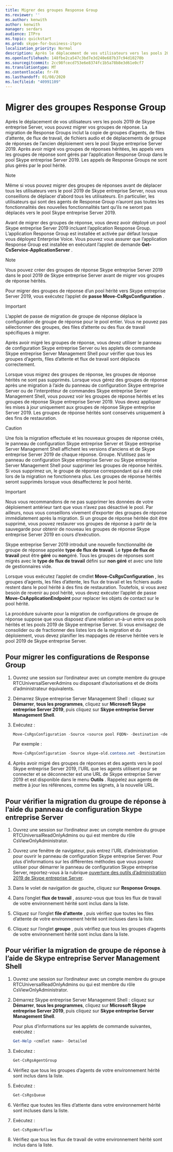 ```yaml
---
title: Migrer des groupes Response Group
ms.reviewer: ''
ms.author: kenwith
author: kenwith
manager: serdars
audience: ITPro
ms.topic: quickstart
ms.prod: skype-for-business-itpro
localization_priority: Normal
description: Après le déplacement de vos utilisateurs vers les pools 2019 de Skype entreprise Server, vous pouvez migrer vos groupes de réponse. La migration de Response Groups inclut la copie de groupes d’agents, de files d’attente, de flux de travail, de fichiers audio et de déplacements de groupe de réponses de l’ancien déploiement vers le pool Skype entreprise Server 2019. Après avoir migré vos groupes de réponses héritées, les appels vers les groupes de réponse sont gérés par l’application Response Group dans le pool Skype entreprise Server 2019. Les appels de Response Groups ne sont plus gérés par le pool hérité.
ms.openlocfilehash: 148fbe2ca547c3bd7e3d240e687b37c94d10270b
ms.sourcegitcommit: 2cc98fcecd753e6e8374fc1b5a78b8e3d61e0cf7
ms.translationtype: MT
ms.contentlocale: fr-FR
ms.lasthandoff: 01/08/2020
ms.locfileid: "40991109"
---
```

# <a name="migrate-response-groups"></a>Migrer des groupes Response Group

Après le déplacement de vos utilisateurs vers les pools 2019 de Skype entreprise Server, vous pouvez migrer vos groupes de réponse. La migration de Response Groups inclut la copie de groupes d’agents, de files d’attente, de flux de travail, de fichiers audio et de déplacements de groupe de réponses de l’ancien déploiement vers le pool Skype entreprise Server 2019. Après avoir migré vos groupes de réponses héritées, les appels vers les groupes de réponse sont gérés par l’application Response Group dans le pool Skype entreprise Server 2019. Les appels de Response Groups ne sont plus gérés par le pool hérité.
  
> [!NOTE]
> Même si vous pouvez migrer des groupes de réponses avant de déplacer tous les utilisateurs vers le pool 2019 de Skype entreprise Server, nous vous conseillons de déplacer d’abord tous les utilisateurs. En particulier, les utilisateurs qui sont des agents de Response Group n’auront pas toutes les fonctionnalités des nouvelles fonctionnalités tant qu’ils ne seront pas déplacés vers le pool Skype entreprise Server 2019. 
  
Avant de migrer des groupes de réponse, vous devez avoir déployé un pool Skype entreprise Server 2019 incluant l’application Response Group. L’application Response Group est installée et activée par défaut lorsque vous déployez Enterprise Voice. Vous pouvez vous assurer que l’application Response Group est installée en exécutant l’applet de demande **Get-CsService-ApplicationServer** . 
  
> [!NOTE]
> Vous pouvez créer des groupes de réponse Skype entreprise Server 2019 dans le pool 2019 de Skype entreprise Server avant de migrer vos groupes de réponse hérités. 
  
Pour migrer des groupes de réponse d’un pool hérité vers Skype entreprise Server 2019, vous exécutez l’applet de **passe Move-CsRgsConfiguration** . 
  
> [!IMPORTANT]
> L’applet de passe de migration de groupe de réponse déplace la configuration de groupe de réponse pour le pool entier. Vous ne pouvez pas sélectionner des groupes, des files d’attente ou des flux de travail spécifiques à migrer. 
  
Après avoir migré les groupes de réponse, vous devez utiliser le panneau de configuration Skype entreprise Server ou les applets de commande Skype entreprise Server Management Shell pour vérifier que tous les groupes d’agents, files d’attente et flux de travail sont déplacés correctement. 
  
Lorsque vous migrez des groupes de réponse, les groupes de réponse hérités ne sont pas supprimés. Lorsque vous gérez des groupes de réponse après une migration à l’aide du panneau de configuration Skype entreprise Server ou de l’interpréteur de commandes Skype entreprise Server Management Shell, vous pouvez voir les groupes de réponse hérités et les groupes de réponse Skype entreprise Server 2019. Vous devez appliquer les mises à jour uniquement aux groupes de réponse Skype entreprise Server 2019. Les groupes de réponse hérités sont conservés uniquement à des fins de restauration. 
  
> [!CAUTION]
> Une fois la migration effectuée et les nouveaux groupes de réponse créés, le panneau de configuration Skype entreprise Server et Skype entreprise Server Management Shell affichent les versions d’anciens et de Skype entreprise Server 2019 de chaque réponse. Groupe. N’utilisez pas le panneau de configuration Skype entreprise Server ou Skype entreprise Server Management Shell pour supprimer les groupes de réponse hérités. Si vous supprimez un, le groupe de réponse correspondant qui a été créé lors de la migration ne fonctionnera plus. Les groupes de réponse hérités seront supprimés lorsque vous désaffecterez le pool hérité. 
  
> [!IMPORTANT]
> Nous vous recommandons de ne pas supprimer les données de votre déploiement antérieur tant que vous n’avez pas désactivé le pool. Par ailleurs, nous vous conseillons vivement d’exporter des groupes de réponse immédiatement après la migration. Si un groupe de réponse héritée doit être supprimé, vous pouvez restaurer vos groupes de réponse à partir de la sauvegarde pour obtenir de nouveau les groupes de réponse Skype entreprise Server 2019 en cours d’exécution. 
  
Skype entreprise Server 2019 introduit une nouvelle fonctionnalité de groupe de réponse appelée **type de flux de travail**. Le **type de flux de travail** peut être **géré** ou **non**géré. Tous les groupes de réponses sont migrés avec le **type de flux de travail** défini sur **non géré** et avec une liste de gestionnaires vide. 
  
Lorsque vous exécutez l’applet de cmdlet **Move-CsRgsConfiguration** , les groupes d’agents, les files d’attente, les flux de travail et les fichiers audio restent dans le pool hérité à des fins de restauration. Toutefois, si vous avez besoin de revenir au pool hérité, vous devez exécuter l’applet de passe **Move-CsApplicationEndpoint** pour replacer les objets de contact sur le pool hérité. 
  
La procédure suivante pour la migration de configurations de groupe de réponse suppose que vous disposez d’une relation un-à-un entre vos pools hérités et les pools 2019 de Skype entreprise Server. Si vous envisagez de consolider ou de fractionner des listes lors de la migration et du déploiement, vous devez planifier les mappages de réserve héritée vers le pool 2019 de Skype entreprise Server.
  
## <a name="to-migrate-response-group-configurations"></a>Pour migrer les configurations de Response Group

1. Ouvrez une session sur l’ordinateur avec un compte membre du groupe RTCUniversalServerAdmins ou disposant d’autorisations et de droits d’administrateur équivalents.
    
2. Démarrez Skype entreprise Server Management Shell : cliquez sur **Démarrer**, **tous les programmes**, cliquez sur **Microsoft Skype entreprise Server 2019**, puis cliquez sur **Skype entreprise Server Management Shell**.
    
3. Exécutez :
    
   ```PowerShell
   Move-CsRgsConfiguration -Source <source pool FQDN> -Destination <destination pool FQDN>
   ```

    Par exemple :
    
   ```PowerShell
   Move-CsRgsConfiguration -Source skype-old.contoso.net -Destination skype-new.contoso.net
   ```

4. Après avoir migré des groupes de réponses et des agents vers le pool Skype entreprise Server 2019, l’URL que les agents utilisent pour se connecter et se déconnecter est une URL de Skype entreprise Server 2019 et est disponible dans le menu **Outils** . Rappelez aux agents de mettre à jour les références, comme les signets, à la nouvelle URL. 
    
## <a name="to-verify-response-group-migration-by-using-skype-for-business-server-control-panel"></a>Pour vérifier la migration du groupe de réponse à l’aide du panneau de configuration Skype entreprise Server

1. Ouvrez une session sur l’ordinateur avec un compte membre du groupe RTCUniversalReadOnlyAdmins ou qui est membre du rôle CsViewOnlyAdministrator.
    
2. Ouvrez une fenêtre de navigateur, puis entrez l’URL d’administration pour ouvrir le panneau de configuration Skype entreprise Server. Pour plus d’informations sur les différentes méthodes que vous pouvez utiliser pour démarrer le panneau de configuration Skype entreprise Server, reportez-vous à la rubrique [ouverture des outils d’administration 2019 de Skype entreprise Server](https://technet.microsoft.com/en-us/library/gg195741(v=ocs.15).aspx). 
    <!-- The above link points to un-rebranded 2013 content we will need to discuss rebrand or bring forward -->
3. Dans le volet de navigation de gauche, cliquez sur **Response Groups**.
    
4. Dans l’onglet **flux de travail** , assurez-vous que tous les flux de travail de votre environnement hérité sont inclus dans la liste. 
    
5. Cliquez sur l’onglet **file d’attente** , puis vérifiez que toutes les files d’attente de votre environnement hérité sont incluses dans la liste. 
    
6. Cliquez sur l’onglet **groupe** , puis vérifiez que tous les groupes d’agents de votre environnement hérité sont inclus dans la liste. 
    
## <a name="to-verify-response-group-migration-by-using-skype-for-business-server-management-shell"></a>Pour vérifier la migration de groupe de réponse à l’aide de Skype entreprise Server Management Shell

1. Ouvrez une session sur l’ordinateur avec un compte membre du groupe RTCUniversalReadOnlyAdmins ou qui est membre du rôle CsViewOnlyAdministrator.
    
2. Démarrez Skype entreprise Server Management Shell : cliquez sur **Démarrer**, **tous les programmes**, cliquez sur **Microsoft Skype entreprise Server 2019**, puis cliquez sur **Skype entreprise Server Management Shell**.
    
    Pour plus d’informations sur les applets de commande suivantes, exécutez :
    
   ```PowerShell
   Get-Help <cmdlet name> -Detailed
   ```

3. Exécutez :
    
   ```PowerShell
   Get-CsRgsAgentGroup
   ```

4. Vérifiez que tous les groupes d’agents de votre environnement hérité sont inclus dans la liste.
    
5. Exécutez :
    
   ```PowerShell
   Get-CsRgsQueue
   ```

6. Vérifiez que toutes les files d’attente dans votre environnement hérité sont incluses dans la liste.
    
7. Exécutez :
    
   ```PowerShell
   Get-CsRgsWorkflow
   ```

8. Vérifiez que tous les flux de travail de votre environnement hérité sont inclus dans la liste.
    

